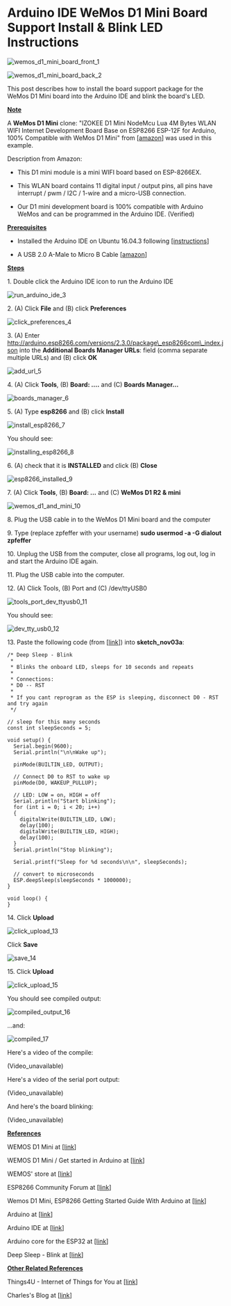 # Arduino IDE WeMos D1 Mini Board Support Install & Blink LED Instructions

![wemos_d1_mini_board_front_1](wemos_d1_mini_board_front_1.webp)

![wemos_d1_mini_board_back_2](wemos_d1_mini_board_back_2.webp)

This post describes how to install the board support package for the WeMos D1 Mini board into the Arduino IDE and blink the board's LED.

**<u><span>Note</span></u>**

A **WeMos D1 Mini** clone: "IZOKEE D1 Mini NodeMcu Lua 4M Bytes WLAN WIFI Internet Development Board Base on ESP8266 ESP-12F for Arduino, 100% Compatible with WeMos D1 Mini" from \[[amazon](https://www.amazon.com/gp/product/B076F52NQD)\] was used in this example.

Description from Amazon:

-   This D1 mini module is a mini WIFI board based on ESP-8266EX.
    
-   This WLAN board contains 11 digital input / output pins, all pins have interrupt / pwm / I2C / 1-wire and a micro-USB connection.
    
-   Our D1 mini development board is 100% compatible with Arduino WeMos and can be programmed in the Arduino IDE. (Verified)
    

**<u><span>Prerequisites</span></u>**

-   Installed the Arduino IDE on Ubuntu 16.04.3 following \[[instructions](https://www.centennialsoftwaresolutions.com/blog/get-and-install-the-64-bit-arduino-1-8-7-ide-on-ubuntu-16-04-3)\]
    
-   A USB 2.0 A-Male to Micro B Cable \[[amazon](https://www.amazon.com/AmazonBasics-Male-Micro-Cable-Black/dp/B0711PVX6Z/ref=asc_df_B0711PVX6Z/?tag=hyprod-20&linkCode=df0&hvadid=198093101467&hvpos=1o1&hvnetw=g&hvrand=16144677478581511559&hvpone=&hvptwo=&hvqmt=&hvdev=c&hvdvcmdl=&hvlocint=&hvlocphy=1014452&hvtargid=pla-359221356227&psc=1)\]
    

**<u><span>Steps</span></u>**

1\. Double click the Arduino IDE icon to run the Arduino IDE

![run_arduino_ide_3](run_arduino_ide_3.png)

2\. (A) Click **File** and (B) click **Preferences**

![click_preferences_4](click_preferences_4.png)

3\. (A) Enter http://arduino.esp8266.com/versions/2.3.0/package\_esp8266com\_index.json into the **Additional Boards Manager URLs**: field (comma separate multiple URLs) and (B) click **OK**

![add_url_5](add_url_5.png)

4\. (A) Click **Tools**, (B) **Board: ....** and (C) **Boards Manager...**

![boards_manager_6](boards_manager_6.png)

5\. (A) Type **esp8266** and (B) click **Install**

![install_esp8266_7](install_esp8266_7.png)

You should see:

![installing_esp8266_8](installing_esp8266_8.png)

6\. (A) check that it is **INSTALLED** and click (B) **Close**

![esp8266_installed_9](esp8266_installed_9.png)

7\. (A) Click **Tools**, (B) **Board: ...** and (C) **WeMos D1 R2 & mini**

![wemos_d1_and_mini_10](wemos_d1_and_mini_10.png)

8\. Plug the USB cable in to the WeMos D1 Mini board and the computer

9\. Type (replace zpfeffer with your username) **sudo usermod -a -G dialout zpfeffer**

10\. Unplug the USB from the computer, close all programs, log out, log in and start the Arduino IDE again.

11\. Plug the USB cable into the computer.

12\. (A) Click Tools, (B) Port and (C) /dev/ttyUSB0

![tools_port_dev_ttyusb0_11](tools_port_dev_ttyusb0_11.png)

You should see:

![dev_tty_usb0_12](dev_tty_usb0_12.png)

13\. Paste the following code (from \[[link](https://raw.githubusercontent.com/wemos/D1_mini_Examples/master/examples/02.Special/DeepSleep/Blink/Blink.ino)\]) into **sketch\_nov03a**:

```
/* Deep Sleep - Blink
 *
 * Blinks the onboard LED, sleeps for 10 seconds and repeats
 *
 * Connections:
 * D0 -- RST
 *
 * If you cant reprogram as the ESP is sleeping, disconnect D0 - RST and try again
 */

// sleep for this many seconds
const int sleepSeconds = 5;

void setup() {
  Serial.begin(9600);
  Serial.println("\n\nWake up");

  pinMode(BUILTIN_LED, OUTPUT);

  // Connect D0 to RST to wake up
  pinMode(D0, WAKEUP_PULLUP);

  // LED: LOW = on, HIGH = off
  Serial.println("Start blinking");
  for (int i = 0; i < 20; i++)
  {
    digitalWrite(BUILTIN_LED, LOW);
    delay(100);
    digitalWrite(BUILTIN_LED, HIGH);
    delay(100);
  }
  Serial.println("Stop blinking");

  Serial.printf("Sleep for %d seconds\n\n", sleepSeconds);

  // convert to microseconds
  ESP.deepSleep(sleepSeconds * 1000000);
}

void loop() {
}
```

14\. Click **Upload**

![click_upload_13](click_upload_13.png)

Click **Save**

![save_14](save_14.png)

15\. Click **Upload**

![click_upload_15](click_upload_15.png)

You should see compiled output:

![compiled_output_16](compiled_output_16.png)

...and:

![compiled_17](compiled_17.png)

Here's a video of the compile:

(Video_unavailable)

Here's a video of the serial port output:

(Video_unavailable)

And here's the board blinking:

(Video_unavailable)

**<u><span>References</span></u>**

WEMOS D1 Mini at \[[link](https://wiki.wemos.cc/products:d1:d1_mini)\]

WEMOS D1 Mini / Get started in Arduino at \[[link](https://wiki.wemos.cc/tutorials:get_started:get_started_in_arduino)\]

WEMOS' store at \[[link](https://lolin.aliexpress.com/store/1331105)\]

ESP8266 Community Forum at \[[link](https://www.esp8266.com/index.php)\]

Wemos D1 Mini, ESP8266 Getting Started Guide With Arduino at \[[link](https://www.hackster.io/innovativetom/wemos-d1-mini-esp8266-getting-started-guide-with-arduino-727098)\]

Arduino at \[[link](https://www.arduino.cc/)\]

Arduino IDE at \[[link](https://www.hackster.io/arduino/products/arduino-ide)\]

Arduino core for the ESP32 at \[[link](https://github.com/espressif/arduino-esp32)\]

Deep Sleep - Blink at \[[link](https://github.com/wemos/D1_mini_Examples/blob/master/examples/02.Special/DeepSleep/Blink/Blink.ino)\]

**<u><span>Other Related References</span></u>**

Things4U - Internet of Things for You at \[[link](http://things4u.github.io/)\]

Charles's Blog at \[[link](https://hallard.me/)\]